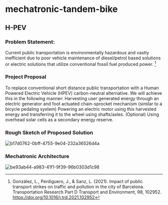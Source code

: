# mechatronic-tandem-bike

## H-PEV

### **Problem Statement:** 
Current public transportation is environmentally hazardous and vastly inefficient due to poor vehicle maintenance of diesel/petrol based solutions or electric solutions that utilize conventional fossil fuel produced power. [^1]

[^1]: González, L., Perdiguero, J., & Sanz, L. (2021). Impact of public transport strikes on traffic and pollution in the city of Barcelona. Transportation Research Part D Transport and Environment, 98, 102952. https://doi.org/10.1016/j.trd.2021.102952
  

### **Project Proposal**
To replace conventional short distance public transportation with a Human Powered Electric Vehicle (HPEV) carbon-neutral alternative. We will achieve this in the following manner:
Harvesting user generated energy through an electric generator and foot actuated chain-sprocket mechanism (similar to a bicycle pedaling system)
Powering an electric motor using this harvested energy and transferring it to the wheel using shafts/axles.
(Optional) Using overhead solar cells as a secondary energy reserve. 

### **Rough Sketch of Proposed Solution**    
![b17d0762-0bff-4755-9e04-232a36526d4a](https://github.com/user-attachments/assets/3e65ad94-7cc3-483f-9950-72cc23e7fb5f)

### **Mechatronic Architecture**
![be93ab44-a983-41f1-9f39-96b0303d1c98](https://github.com/user-attachments/assets/bbccac04-8dc2-43c1-a68b-af98d01140e9)
